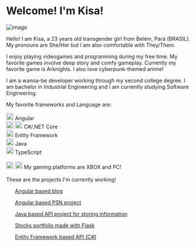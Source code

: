 # Welcome! I'm Kisa!
![image](https://github.com/JPsantosdev/JPsantosdev/assets/127047209/f395554b-c798-473d-a5b8-600ad72e5898)

Hello! I am Kisa, a 23 years old transgender girl from Belém, Pará (BRASIL). My pronouns are She/Her but I am also comfortable with They/Them. 

I enjoy playing videogames and programming during my free time. My favorite games involve deep story and comfy gameplay. Currently my favorite game is Arknights. I also love cyberpunk-themed anime!

I am a wanna-be developer working through my second college degree. I am bachelor in Industrial Engineering and I am currently studying Software Engineering.

My favorite frameworks and Language are:

<img src="https://github.com/buildkite/emojis/raw/main/img-buildkite-64/angular.png" width="20" height="20"> Angular
<br>
<img src="https://github.com/buildkite/emojis/raw/main/img-buildkite-64/dotnet.png" width="20" height="20"> <img src="https://github.com/buildkite/emojis/blob/main/img-buildkite-64/csharp.png" width="20" height="20"> C#/.NET Core
<br>
<img src="https://github.com/buildkite/emojis/raw/main/img-buildkite-64/csharp.png" width="20" height="20"> Entity Framework
<br>
<img src="https://github.com/buildkite/emojis/raw/main/img-buildkite-64/java.png" width="20" height="20"> Java
<br>
<img src="https://github.com/buildkite/emojis/raw/main/img-buildkite-64/typescript.png" width="20" height="20"> TypeScript
<br>
<br>
<img src="https://github.com/buildkite/emojis/raw/main/img-buildkite-64/xbox.png" width="20" height="20"> <img src="https://github.com/buildkite/emojis/raw/main/img-apple-64/1f5a5-fe0f.png" width="20" height="20"> My gaming platforms are XBOX and PC!
<br>
<br>
These are the projects I'm currently working!

  <ul list-style="none">
    <a href="https://github.com/JPsantosdev/angular-blog-project"> Angular based blog </a>
  </ul>
  <ul list-style="none">
    <a href="https://github.com/JPsantosdev/angularpsn"> Angular based PSN project </a>
  </ul>
  <ul list-style="none">
    <a href="https://github.com/JPsantosdev/dioAPIprojectSantander2023"> Java based API project for storing information</a>    
  </ul>
  <ul list-style="none">
    <a href="https://github.com/JPsantosdev/FlaskFinance"> Stocks portfolio made with Flask </a>    
  </ul>
  <ul>
    <a href="https://github.com/JPsantosdev/trilha-net-api-desafio-main"> Entity Framework based API (C#)</a>
  </ul>

